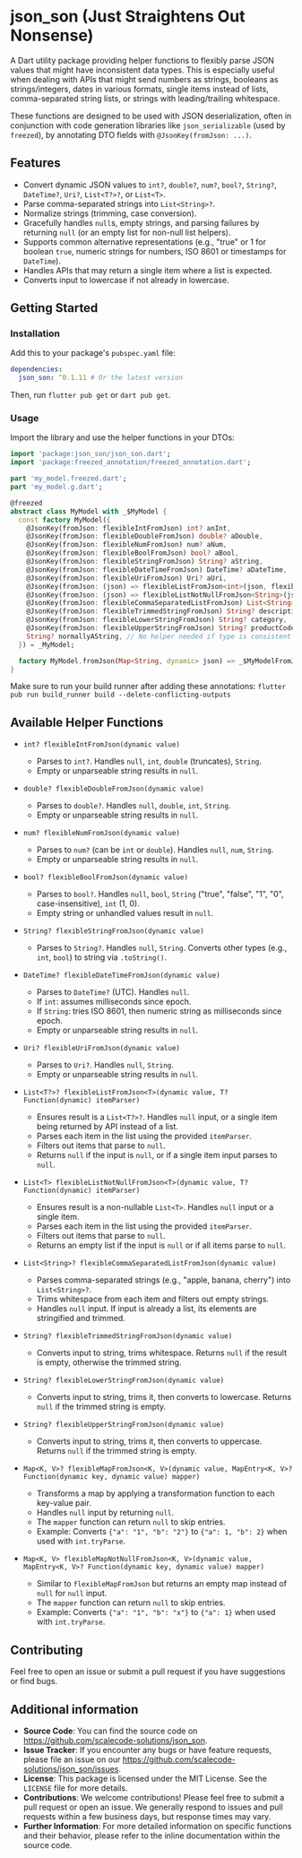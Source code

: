 <!-- 
This README describes the package. If you publish this package to pub.dev,
this README's contents appear on the landing page for your package.

For information about how to write a good package README, see the guide for
[writing package pages](https://dart.dev/tools/pub/writing-package-pages). 

For general information about developing packages, see the Dart guide for
[creating packages](https://dart.dev/guides/libraries/create-packages)
and the Flutter guide for
[developing packages and plugins](https://flutter.dev/to/develop-packages). 
-->

# json_son (Just Straightens Out Nonsense)

A Dart utility package providing helper functions to flexibly parse JSON values that might have inconsistent data types. This is especially useful when dealing with APIs that might send numbers as strings, booleans as strings/integers, dates in various formats, single items instead of lists, comma-separated string lists, or strings with leading/trailing whitespace.

These functions are designed to be used with JSON deserialization, often in conjunction with code generation libraries like `json_serializable` (used by `freezed`), by annotating DTO fields with `@JsonKey(fromJson: ...)`.

## Features

- Convert dynamic JSON values to `int?`, `double?`, `num?`, `bool?`, `String?`, `DateTime?`, `Uri?`, `List<T?>?`, or `List<T>`.
- Parse comma-separated strings into `List<String>?`.
- Normalize strings (trimming, case conversion).
- Gracefully handles `null`s, empty strings, and parsing failures by returning `null` (or an empty list for non-null list helpers).
- Supports common alternative representations (e.g., "true" or 1 for boolean `true`, numeric strings for numbers, ISO 8601 or timestamps for `DateTime`).
- Handles APIs that may return a single item where a list is expected.
- Converts input to lowercase if not already in lowercase.

## Getting Started

### Installation

Add this to your package's `pubspec.yaml` file:

```yaml
dependencies:
  json_son: ^0.1.11 # Or the latest version
```

Then, run `flutter pub get` or `dart pub get`.

### Usage

Import the library and use the helper functions in your DTOs:

```dart
import 'package:json_son/json_son.dart';
import 'package:freezed_annotation/freezed_annotation.dart';

part 'my_model.freezed.dart';
part 'my_model.g.dart';

@freezed
abstract class MyModel with _$MyModel {
  const factory MyModel({
    @JsonKey(fromJson: flexibleIntFromJson) int? anInt,
    @JsonKey(fromJson: flexibleDoubleFromJson) double? aDouble,
    @JsonKey(fromJson: flexibleNumFromJson) num? aNum,
    @JsonKey(fromJson: flexibleBoolFromJson) bool? aBool,
    @JsonKey(fromJson: flexibleStringFromJson) String? aString,
    @JsonKey(fromJson: flexibleDateTimeFromJson) DateTime? aDateTime,
    @JsonKey(fromJson: flexibleUriFromJson) Uri? aUri,
    @JsonKey(fromJson: (json) => flexibleListFromJson<int>(json, flexibleIntFromJson)) List<int?>? nullableIntList,
    @JsonKey(fromJson: (json) => flexibleListNotNullFromJson<String>(json, flexibleStringFromJson)) List<String> nonNullStringList,
    @JsonKey(fromJson: flexibleCommaSeparatedListFromJson) List<String>? tags,
    @JsonKey(fromJson: flexibleTrimmedStringFromJson) String? description,
    @JsonKey(fromJson: flexibleLowerStringFromJson) String? category,
    @JsonKey(fromJson: flexibleUpperStringFromJson) String? productCode,
    String? normallyAString, // No helper needed if type is consistent
  }) = _MyModel;

  factory MyModel.fromJson(Map<String, dynamic> json) => _$MyModelFromJson(json);
}
```

Make sure to run your build runner after adding these annotations:
`flutter pub run build_runner build --delete-conflicting-outputs`

## Available Helper Functions

- `int? flexibleIntFromJson(dynamic value)`
  - Parses to `int?`. Handles `null`, `int`, `double` (truncates), `String`.
  - Empty or unparseable string results in `null`.

- `double? flexibleDoubleFromJson(dynamic value)`
  - Parses to `double?`. Handles `null`, `double`, `int`, `String`.
  - Empty or unparseable string results in `null`.

- `num? flexibleNumFromJson(dynamic value)`
  - Parses to `num?` (can be `int` or `double`). Handles `null`, `num`, `String`.
  - Empty or unparseable string results in `null`.

- `bool? flexibleBoolFromJson(dynamic value)`
  - Parses to `bool?`. Handles `null`, `bool`, `String` ("true", "false", "1", "0", case-insensitive), `int` (1, 0).
  - Empty string or unhandled values result in `null`.

- `String? flexibleStringFromJson(dynamic value)`
  - Parses to `String?`. Handles `null`, `String`. Converts other types (e.g., `int`, `bool`) to string via `.toString()`.

- `DateTime? flexibleDateTimeFromJson(dynamic value)`
  - Parses to `DateTime?` (UTC). Handles `null`.
  - If `int`: assumes milliseconds since epoch.
  - If `String`: tries ISO 8601, then numeric string as milliseconds since epoch.
  - Empty or unparseable string results in `null`.

- `Uri? flexibleUriFromJson(dynamic value)`
  - Parses to `Uri?`. Handles `null`, `String`.
  - Empty or unparseable string results in `null`.

- `List<T?>? flexibleListFromJson<T>(dynamic value, T? Function(dynamic) itemParser)`
  - Ensures result is a `List<T?>?`. Handles `null` input, or a single item being returned by API instead of a list.
  - Parses each item in the list using the provided `itemParser`.
  - Filters out items that parse to `null`.
  - Returns `null` if the input is `null`, or if a single item input parses to `null`.

- `List<T> flexibleListNotNullFromJson<T>(dynamic value, T? Function(dynamic) itemParser)`
  - Ensures result is a non-nullable `List<T>`. Handles `null` input or a single item.
  - Parses each item in the list using the provided `itemParser`.
  - Filters out items that parse to `null`.
  - Returns an empty list if the input is `null` or if all items parse to `null`.

- `List<String>? flexibleCommaSeparatedListFromJson(dynamic value)`
  - Parses comma-separated strings (e.g., "apple, banana, cherry") into `List<String>?`.
  - Trims whitespace from each item and filters out empty strings.
  - Handles `null` input. If input is already a list, its elements are stringified and trimmed.

- `String? flexibleTrimmedStringFromJson(dynamic value)`
  - Converts input to string, trims whitespace. Returns `null` if the result is empty, otherwise the trimmed string.

- `String? flexibleLowerStringFromJson(dynamic value)`
  - Converts input to string, trims it, then converts to lowercase. Returns `null` if the trimmed string is empty.

- `String? flexibleUpperStringFromJson(dynamic value)`
  - Converts input to string, trims it, then converts to uppercase. Returns `null` if the trimmed string is empty.

- `Map<K, V>? flexibleMapFromJson<K, V>(dynamic value, MapEntry<K, V>? Function(dynamic key, dynamic value) mapper)`
  - Transforms a map by applying a transformation function to each key-value pair.
  - Handles `null` input by returning `null`.
  - The `mapper` function can return `null` to skip entries.
  - Example: Converts `{"a": "1", "b": "2"}` to `{"a": 1, "b": 2}` when used with `int.tryParse`.

- `Map<K, V> flexibleMapNotNullFromJson<K, V>(dynamic value, MapEntry<K, V>? Function(dynamic key, dynamic value) mapper)`
  - Similar to `flexibleMapFromJson` but returns an empty map instead of `null` for `null` input.
  - The `mapper` function can return `null` to skip entries.
  - Example: Converts `{"a": "1", "b": "x"}` to `{"a": 1}` when used with `int.tryParse`.

## Contributing

Feel free to open an issue or submit a pull request if you have suggestions or find bugs.

## Additional information

- **Source Code**: You can find the source code on https://github.com/scalecode-solutions/json_son.
- **Issue Tracker**: If you encounter any bugs or have feature requests, please file an issue on our https://github.com/scalecode-solutions/json_son/issues.
- **License**: This package is licensed under the MIT License. See the `LICENSE` file for more details.
- **Contributions**: We welcome contributions! Please feel free to submit a pull request or open an issue. We generally respond to issues and pull requests within a few business days, but response times may vary.
- **Further Information**: For more detailed information on specific functions and their behavior, please refer to the inline documentation within the source code.